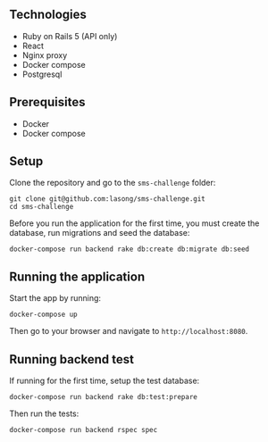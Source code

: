 ## Technologies

- Ruby on Rails 5 (API only)
- React
- Nginx proxy
- Docker compose
- Postgresql

## Prerequisites

- Docker
- Docker compose

## Setup

Clone the repository and go to the `sms-challenge` folder:

```
git clone git@github.com:lasong/sms-challenge.git
cd sms-challenge
```

Before you run the application for the first time, you must create the database, run migrations and seed the database:

```
docker-compose run backend rake db:create db:migrate db:seed
```

## Running the application

Start the app by running:

```
docker-compose up
```

Then go to your browser and navigate to `http://localhost:8080`.


## Running backend test

If running for the first time, setup the test database:

```
docker-compose run backend rake db:test:prepare
```

Then run the tests:

```
docker-compose run backend rspec spec
```
